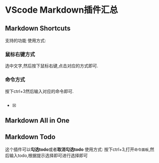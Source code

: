 # VScode Markdown插件汇总

## Markdown Shortcuts
支持的功能
使用方式:
### 鼠标右键方式
选中文字,然后按下鼠标右键,点击对应的方式即可.
### 命令方式
按下ctrl+3然后输入对应的命令即可.
```

```
- [x] 
## Markdown All in One

## Markdown Todo
这个插件可以**勾选todo**或者**取消勾选todo**
使用方式:
按下ctrl+3,打开`命令面板`,然后输入todo,根据提示选择即可进行选择即可
